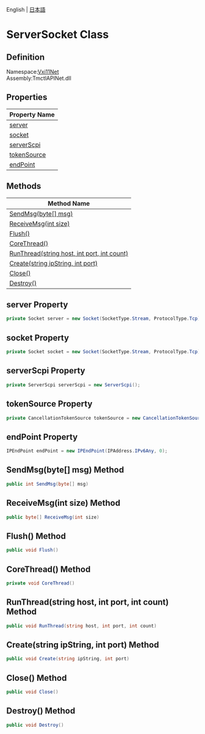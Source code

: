 English | [日本語](Ivi.Visa.IVisaSession.ja.md)

# ServerSocket Class

## Definition
Namespace:[Vxi11Net](Vxi11Net.md)<BR>
Assembly:TmctlAPINet.dll

## Properties

|Property Name|
|---|
|[server](#server-Property)|
|[socket](#socket-Property)|
|[serverScpi](#serverScpi-Property)|
|[tokenSource](#tokenSource-Property)|
|[endPoint](#endPoint-Property)|

## Methods

|Method Name|
|---|
|[SendMsg(byte[] msg)](#SendMsgbyte-msg-Method)|
|[ReceiveMsg(int size)](#ReceiveMsgint-size-Method)|
|[Flush()](#Flush-Method)|
|[CoreThread()](#CoreThread-Method)|
|[RunThread(string host, int port, int count)](#RunThreadstring-host-int-port-int-count-Method)|
|[Create(string ipString, int port)](#Createstring-ipString-int-port-Method)|
|[Close()](#Close-Method)|
|[Destroy()](#Destroy-Method)|

## server Property
```C#
private Socket server = new Socket(SocketType.Stream, ProtocolType.Tcp);
```
## socket Property
```C#
private Socket socket = new Socket(SocketType.Stream, ProtocolType.Tcp);
```
## serverScpi Property
```C#
private ServerScpi serverScpi = new ServerScpi();
```
## tokenSource Property
```C#
private CancellationTokenSource tokenSource = new CancellationTokenSource();
```
## endPoint Property
```C#
IPEndPoint endPoint = new IPEndPoint(IPAddress.IPv6Any, 0);
```
## SendMsg(byte[] msg) Method
```C#
public int SendMsg(byte[] msg)
```
## ReceiveMsg(int size) Method
```C#
public byte[] ReceiveMsg(int size)
```
## Flush() Method
```C#
public void Flush()
```
## CoreThread() Method
```C#
private void CoreThread()
```
## RunThread(string host, int port, int count) Method
```C#
public void RunThread(string host, int port, int count)
```
## Create(string ipString, int port) Method
```C#
public void Create(string ipString, int port)
```
## Close() Method
```C#
public void Close()
```
## Destroy() Method
```C#
public void Destroy()
```
